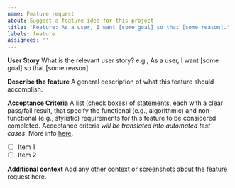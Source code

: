 ```yaml
---
name: Feature request
about: Suggest a feature idea for this project
title: 'Feature: As a user, I want [some goal] so that [some reason].'
labels: feature
assignees: ''
---
```


**User Story**
What is the relevant user story? e.g., As a user, I want [some goal] so that [some reason].

**Describe the feature**
A general description of what this feature should accomplish.

**Acceptance Criteria**
A list (check boxes) of statements, each with a clear pass/fail result, that specify the functional (e.g., algorithmic) and non-functional (e.g., stylistic) requirements for this feature to be considered completed. Acceptance criteria _will be translated into automated test cases_. More info [here](https://www.leadingagile.com/2014/09/acceptance-criteria/).

- [ ] Item 1
- [ ] Item 2

**Additional context**
Add any other context or screenshots about the feature request here.
